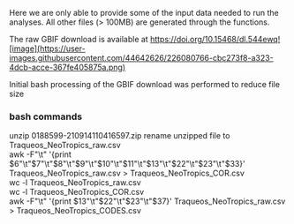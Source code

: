 Here we are only able to provide some of the input data needed to run the analyses.
All other files (> 100MB) are generated through the functions.

The raw GBIF download is available at https://doi.org/10.15468/dl.544ewq![image](https://user-images.githubusercontent.com/44642626/226080766-cbc273f8-a323-4dcb-acce-367fe405875a.png)

Initial bash processing of the GBIF download was performed to reduce file size

### bash commands
unzip 0188599-210914110416597.zip
rename unzipped file to Traqueos_NeoTropics_raw.csv  
awk -F"\t" '{print $6"\t"$7"\t"$8"\t"$9"\t"$10"\t"$11"\t"$13"\t"$22"\t"$23"\t"$33}' Traqueos_NeoTropics_raw.csv > Traqueos_NeoTropics_COR.csv  
wc -l Traqueos_NeoTropics_raw.csv  
wc -l Traqueos_NeoTropics_COR.csv  
awk -F"\t" '{print $13"\t"$22"\t"$23"\t"$37}' Traqueos_NeoTropics_raw.csv > Traqueos_NeoTropics_CODES.csv  

